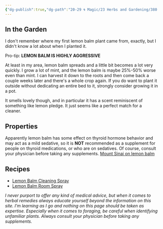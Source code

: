 ```yaml
---
{"dg-publish":true,"dg-path":"20-29 🌀 Magic/23 Herbs and Gardening/380 - Lemon balm.md","dg-permalink":"lemon-balm","permalink":"/lemon-balm/","title":"Lemon balm","tags":["learninpublic","🌀draíocht/herbalism"],"noteIcon":"","created":"2023-09-09T11:18"}
---
```


## In the Garden
I don't remember where my first lemon balm plant came from, exactly, but I didn't know a lot about when I planted it.

Pro-tip: **LEMON BALM IS HIGHLY AGGRESSIVE**

At least in my area, lemon balm spreads and a little bit becomes a lot very quickly. I grow a lot of mint, and the lemon balm is maybe 25%-50% worse even than mint. I can harvest it down to the roots and then come back a couple weeks later and there's a whole crop again. If you do want to plant it outside without dedicating an entire bed to it, strongly consider growing it in a pot.

It smells lovely though, and in particular it has a scent reminiscent of something like lemon pledge. It just seems like a perfect match for a cleaner.

## Properties

Apparently lemon balm has some effect on thyroid hormone behavior and may act as a mild sedative, so it is **NOT** recommended as a supplement for people on thyroid medications, or who are on sedatives. Of course, consult your physician before taking any supplements. [Mount Sinai on lemon balm](https://www.mountsinai.org/health-library/herb/lemon-balm)
## Recipes
- [Lemon Balm Cleaning Spray](https://gardentherapy.ca/natural-cleaning-spray-with-lemon-balm/)
- [Lemon Balm Room Spray](https://www.thejoyofplants.co.uk/diy-essential-oil-botanical-room-spray)





*I never purport to offer any kind of medical advice, but when it comes to herbal remedies always educate yourself beyond the information on this site. I’m learning as I go and nothing on this page should be taken as expertise. Especially when it comes to foraging, be careful when identifying unfamiliar plants. Always consult your physician before taking any supplements.*